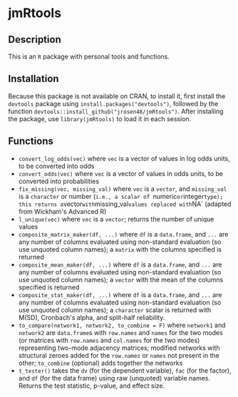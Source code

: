 # jmRtools

## Description 

This is an `R` package with personal tools and functions. 

## Installation

Because this package is not available on CRAN, to install it, first install the `devtools` package using `install.packages("devtools")`, followed by the function `devtools::install_github("jrosen48/jmRtools")`. After installing the package, use `library(jmRtools)` to load it in each session.

## Functions

- `convert_log_odds(vec)` where `vec` is a vector of values in log odds units, to be converted into odds
- `convert_odds(vec)` where `vec` is a vector of values in odds units, to be converted into probabilities
- `fix_missing(vec, missing_val)` where `vec` is a `vector`, and `missing_val` is a `character` or number (`i.e., a scalar of `numeric` or `integer` type); this returns a `vector` with `missing_val` values replaced with `NA` (adapted from Wickham's Advanced R)
- `l_unique(vec)` where `vec` is a `vector`; returns the number of unique values
- `composite_matrix_maker(df, ...)` where `df` is a `data.frame`, and `...` are any number of columns evaluated using non-standard evaluation (so use unquoted column names); a `matrix` with the columns specified is returned
- `composite_mean_maker(df, ...)` where `df` is a `data.frame`, and `...` are any number of columns evaluated using non-standard evaluation (so use unquoted column names); a `vector` with the mean of the columns specified is returned
- `composite_stat_maker(df, ...)` where `df` is a `data.frame`, and `...` are any number of columns evaluated using non-standard evaluation (so use unquoted column names); a `character` scalar is returned with M(SD), Cronbach's alpha, and split-half reliability.
- `to_compare(network1, network2, to_combine = F)` where `network1` and `network2` are `data.frame`s with `row.names` and `names` for the two modes (or matrices with `row.names` and `col.names` for the two modes) representing two-mode adjacency matrices; modified networks with structural zeroes added for the `row.names` or `names` not present in the other; `to_combine` (optional) adds together the networks
- `t_tester()` takes the `dv` (for the dependent variable), `fac` (for the factor), and `df` (for the data frame) using raw (unquoted) variable names. Returns the test statistic, p-value, and effect size.
